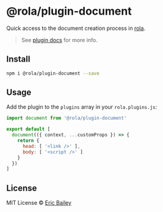 # @rola/plugin-document
Quick access to the document creation process in
[rola](https://github.com/estrattonbailey/rola).

> See [plugin docs](https://github.com/estrattonbailey/rola/issues/20) for more info.

## Install
```bash
npm i @rola/plugin-document --save
```

## Usage
Add the plugin to the `plugins` array in your `rola.plugins.js`:

```javascript
import document from '@rola/plugin-document'

export default [
  document(({ context, ...customProps }) => {
    return {
      head: [ '<link />' ],
      body: [ '<script />' ]
    }
  })
]
```

## License
MIT License © [Eric Bailey](https://estrattonbailey.com)
